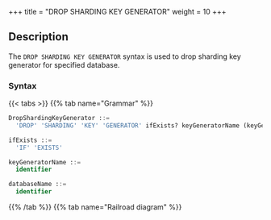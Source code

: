 +++
title = "DROP SHARDING KEY GENERATOR"
weight = 10
+++

## Description

The `DROP SHARDING KEY GENERATOR` syntax is used to drop sharding key generator for specified database.

### Syntax

{{< tabs >}}
{{% tab name="Grammar" %}}
```sql
DropShardingKeyGenerator ::=
  'DROP' 'SHARDING' 'KEY' 'GENERATOR' ifExists? keyGeneratorName (keyGeneratorName)* ('FROM' databaseName)?

ifExists ::=
  'IF' 'EXISTS'

keyGeneratorName ::=
  identifier

databaseName ::=
  identifier
```
{{% /tab %}}
{{% tab name="Railroad diagram" %}}
<iframe frameborder="0" name="diagram" id="diagram" width="100%" height="100%"></iframe>
{{% /tab %}}
{{< /tabs >}}

### Supplement

- When `databaseName` is not specified, the default is the currently used `DATABASE`. If `DATABASE` is not used, `No database selected` will be prompted;
- `ifExists` clause is used for avoid `Sharding key generator not exists` error.

### Example

- Drop sharding key generator for specified database

```sql
DROP SHARDING KEY GENERATOR t_order_snowflake FROM sharding_db;
```

- Drop sharding key generator for current database

```sql
DROP SHARDING KEY GENERATOR t_order_snowflake;
```

- Drop sharding key generator with `ifExists` clause

```sql
DROP SHARDING KEY GENERATOR IF EXISTS t_order_snowflake;
```

### Reserved word

`DROP`, `SHARDING`, `KEY`, `GENERATOR`, `FROM`

### Related links

- [Reserved word](/en/user-manual/shardingsphere-proxy/distsql/syntax/reserved-word/)
